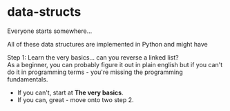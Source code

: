 # data-structs
Everyone starts somewhere...

All of these data structures are implemented in Python and might have 

Step 1: Learn the very basics... can you reverse a linked list?  
      As a beginner, you can probably figure it out in plain english but if you can't do it in programming terms - you're missing the programming fundamentals.
   * If you can't, start at <strong>The very basics</strong>.
   * If you can, great - move onto two step 2.
   
   

